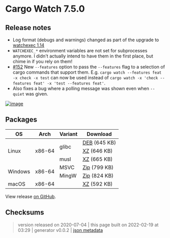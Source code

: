# Cargo Watch 7.5.0

## Release notes

<ul>
<li>Log format (debugs and warnings) changed as part of the upgrade to <a href="https://github.com/watchexec/watchexec/releases/tag/1.14.0">watchexec 1.14</a></li>
<li><code>WATCHEXEC_*</code> environment variables are not set for subprocesses anymore. I didn't actually intend to have them in the first place, but chime in if you rely on them!</li>
<li><a class="issue-link js-issue-link" data-error-text="Failed to load title" data-id="640629452" data-permission-text="Title is private" data-url="https://github.com/watchexec/cargo-watch/issues/152" data-hovercard-type="pull_request" data-hovercard-url="/watchexec/cargo-watch/pull/152/hovercard" href="https://github.com/watchexec/cargo-watch/pull/152">#152</a> New <code>--features</code> option to pass the <code>--features</code> flag to a selection of cargo commands that support them. E.g. <code>cargo watch --features feat -x check -x test</code> can now be used instead of <code>cargo watch -x 'check --features feat' -x 'test --features feat'</code>.</li>
<li>Also fixes a bug where a polling message was shown even when <code>--quiet</code> was given.</li>
</ul>
<p><a target="_blank" rel="noopener noreferrer" href="https://user-images.githubusercontent.com/155787/86506751-94a38300-be26-11ea-8a73-72f982c699f0.png"><img src="https://user-images.githubusercontent.com/155787/86506751-94a38300-be26-11ea-8a73-72f982c699f0.png" alt="image" style="max-width:100%;"></a></p>

## Packages

<table class="downloads">
<thead>
<tr>
<th>OS</th>
<th>Arch</th>
<th>Variant</th>
<th>Download</th>

</tr>
</thead>
<tbody>
<tr>
						<td rowspan="3">Linux</td>
						
<td rowspan="3">x86-64</td>
            
						
<td rowspan="2">glibc</td>
            
<td><a class="download" href="https://github.com/watchexec/cargo-watch/releases/download/v7.5.0/cargo-watch-v7.5.0-x86_64-unknown-linux-gnu.deb">DEB</a> (645 KB)</td>
						
</tr>
					
<tr>
						
						
						
<td><a class="download" href="https://github.com/watchexec/cargo-watch/releases/download/v7.5.0/cargo-watch-v7.5.0-x86_64-unknown-linux-gnu.tar.xz">XZ</a> (646 KB)</td>
						
</tr>
					
<tr>
						
						
						
<td rowspan="1">musl</td>
            
<td><a class="download" href="https://github.com/watchexec/cargo-watch/releases/download/v7.5.0/cargo-watch-v7.5.0-x86_64-unknown-linux-musl.tar.xz">XZ</a> (665 KB)</td>
						
</tr>
					
<tr>
						<td rowspan="2">Windows</td>
						
<td rowspan="2">x86-64</td>
            
						
<td rowspan="1">MSVC</td>
            
<td><a class="download" href="https://github.com/watchexec/cargo-watch/releases/download/v7.5.0/cargo-watch-v7.5.0-x86_64-pc-windows-msvc.zip">Zip</a> (799 KB)</td>
						
</tr>
					
<tr>
						
						
						
<td rowspan="1">MingW</td>
            
<td><a class="download" href="https://github.com/watchexec/cargo-watch/releases/download/v7.5.0/cargo-watch-v7.5.0-x86_64-pc-windows-gnu.zip">Zip</a> (824 KB)</td>
						
</tr>
					
<tr>
						<td rowspan="1">macOS</td>
						
<td rowspan="1">x86-64</td>
            
						
<td rowspan="1"></td>
            
<td><a class="download" href="https://github.com/watchexec/cargo-watch/releases/download/v7.5.0/cargo-watch-v7.5.0-x86_64-apple-darwin.tar.xz">XZ</a> (592 KB)</td>
						
</tr>
					</tbody>
</table>


View release [on GitHub](https://github.com/watchexec/cargo-watch/releases/v7.5.0).

## Checksums





>	 version released on 2020-07-04
>	|
>	this page built on 2022-02-19 at 03:29
>	| generator v0.0.2
>	| [json metadata](meta.json)

